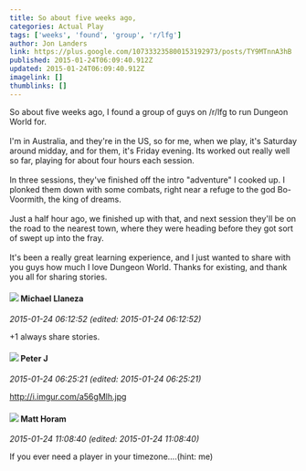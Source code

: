 ```yaml
---
title: So about five weeks ago,
categories: Actual Play
tags: ['weeks', 'found', 'group', 'r/lfg']
author: Jon Landers
link: https://plus.google.com/107333235800153192973/posts/TY9MTnnA3hB
published: 2015-01-24T06:09:40.912Z
updated: 2015-01-24T06:09:40.912Z
imagelink: []
thumblinks: []
---
```


So about five weeks ago, I found a group of guys on /r/lfg to run Dungeon World for.<br /><br />I&#39;m in Australia, and they&#39;re in the US, so for me, when we play, it&#39;s Saturday around midday, and for them, it&#39;s Friday evening. Its worked out really well so far, playing for about four hours each session.<br /><br />In three sessions, they&#39;ve finished off the intro &quot;adventure&quot; I cooked up. I plonked them down with some combats, right near a refuge to the god Bo-Voormith, the king of dreams.<br /><br />Just a half hour ago, we finished up with that, and next session they&#39;ll be on the road to the nearest town, where they were heading before they got sort of swept up into the fray.<br /><br />It&#39;s been a really great learning experience, and I just wanted to share with you guys how much I love Dungeon World. Thanks for existing, and thank you all for sharing stories.
<div id='comment z12xiddhjqbchvowy04chzio0rzqipx5rgc'>
  <h4><img src='{{site.baseurl}}//images/avatars/118285647887876243328_photo.jpg'> Michael Llaneza</h4>
      <p><cite>2015-01-24 06:12:52 (edited: 2015-01-24 06:12:52)</cite></p>
        <p>+1 always share stories.</p>
</div>
        

<div id='comment z12xiddhjqbchvowy04chzio0rzqipx5rgc'>
  <h4><img src='{{site.baseurl}}//images/avatars/113692337653837882568_photo.jpg'> Peter J</h4>
      <p><cite>2015-01-24 06:25:21 (edited: 2015-01-24 06:25:21)</cite></p>
        <p><a href="http://i.imgur.com/a56gMlh.jpg" class="ot-anchor">http://i.imgur.com/a56gMlh.jpg</a></p>
</div>
        

<div id='comment z12xiddhjqbchvowy04chzio0rzqipx5rgc'>
  <h4><img src='{{site.baseurl}}//images/avatars/105472060898626050077_photo.jpg'> Matt Horam</h4>
      <p><cite>2015-01-24 11:08:40 (edited: 2015-01-24 11:08:40)</cite></p>
        <p>If you ever need a player in your timezone....(hint: me)</p>
</div>
        